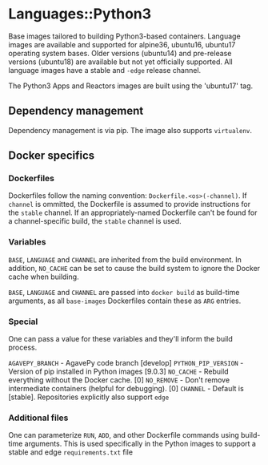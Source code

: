 # Languages::Python3

Base images tailored to building Python3-based containers. Language images
are available and supported for alpine36, ubuntu16, ubuntu17 operating system
bases. Older versions (ubuntu14) and pre-release versions (ubuntu18) are
available but not yet officially supported. All language images have a stable
and `-edge` release channel.

The Python3 Apps and Reactors images are built using the 'ubuntu17' tag.

## Dependency management

Dependency management is via pip. The image also supports `virtualenv`.

## Docker specifics

### Dockerfiles

Dockerfiles follow the naming convention: `Dockerfile.<os>(-channel)`. If
`channel` is ommitted, the Dockerfile is assumed to provide instructions
for the `stable` channel. If an appropriately-named Dockerfile can't be
found for a channel-specific build, the `stable` channel is used.

### Variables

`BASE`, `LANGUAGE` and `CHANNEL` are inherited from the build environment. In
addition, `NO_CACHE` can be set to cause the build system to ignore the Docker
cache when building.

`BASE`, `LANGUAGE` and `CHANNEL` are passed into `docker build` as build-time
arguments, as all `base-images` Dockerfiles contain these as `ARG` entries.

### Special

One can pass a value for these variables and they'll inform the build process.

`AGAVEPY_BRANCH` - AgavePy code branch [develop]
`PYTHON_PIP_VERSION` - Version of pip installed in Python images [9.0.3]
`NO_CACHE` - Rebuild everything without the Docker cache. [0]
`NO_REMOVE` - Don't remove intermediate containers (helpful for debugging). [0]
`CHANNEL` - Default is [stable]. Repositories explicitly also support `edge`

### Additional files

One can parameterize `RUN`, `ADD`, and other Dockerfile commands using
build-time arguments. This is used specifically in the Python images to
support a stable and edge `requirements.txt` file

